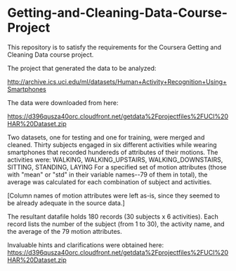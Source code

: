 # Getting-and-Cleaning-Data-Course-Project
This repository is to satisfy the requirements for the Coursera Getting and Cleaning Data course project.

The project that generated the data to be analyzed:

http://archive.ics.uci.edu/ml/datasets/Human+Activity+Recognition+Using+Smartphones

The data were downloaded from here:

https://d396qusza40orc.cloudfront.net/getdata%2Fprojectfiles%2FUCI%20HAR%20Dataset.zip

Two datasets, one for testing and one for training, were merged and cleaned.
Thirty subjects engaged in six different activities while wearing smartphones that recorded hundereds of attributes of their motions.
The activities were: WALKING, WALKING_UPSTAIRS, WALKING_DOWNSTAIRS, SITTING, STANDING, LAYING
For a specified set of motion attributes (those with "mean" or "std" in their variable names--79 of them in total),
the average was calculated for each combination of subject and activities.

[Column names of motion attributes were left as-is, since they seemed to be already adequate in the source data.]

The resultant datafile holds 180 records (30 subjects x 6 activities).
Each record lists the number of the subject (from 1 to 30), the activity name, and the average of the 79 motion attributes.


Invaluable hints and clarifications were obtained here:
https://d396qusza40orc.cloudfront.net/getdata%2Fprojectfiles%2FUCI%20HAR%20Dataset.zip
